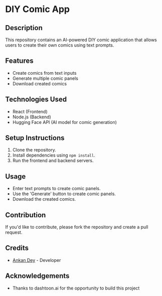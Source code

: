 # DIY Comic App

## Description
This repository contains an AI-powered DIY comic application that allows users to create their own comics using text prompts.

## Features
- Create comics from text inputs
- Generate multiple comic panels
- Download created comics

## Technologies Used
- React (Frontend)
- Node.js (Backend)
- Hugging Face API (AI model for comic generation)

## Setup Instructions
1. Clone the repository.
2. Install dependencies using `npm install`.
3. Run the frontend and backend servers.

## Usage
- Enter text prompts to create comic panels.
- Use the 'Generate' button to create comic panels.
- Download the created comics.

## Contribution
If you'd like to contribute, please fork the repository and create a pull request.

## Credits
- [Ankan Dey](https://github.com/ankan-0610) - Developer

## Acknowledgements
- Thanks to dashtoon.ai for the opportunity to build this project
